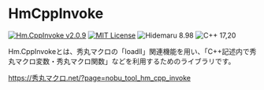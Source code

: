 # HmCppInvoke

[![Hm.CppInvoke v2.0.9](https://img.shields.io/badge/Hm.CppInvoke-v2.0.9-6479ff.svg)](https://github.com/komiyamma/hidemaru_cpp_invoke/releases)
[![MIT License](https://img.shields.io/badge/license-MIT-blue.svg?style=flat)](LICENSE)
![Hidemaru 8.98](https://img.shields.io/badge/Hidemaru-v8.73-6479ff.svg)
![C++ 17,20](https://img.shields.io/badge/C++-v17.v20-6479ff.svg?logo=Cplusplus&logoColor=white)

Hm.CppInvokeとは、秀丸マクロの「loadll」関連機能を用い、「C++記述内で秀丸マクロ変数・秀丸マクロ関数」などを利用するためのライブラリです。

https://秀丸マクロ.net/?page=nobu_tool_hm_cpp_invoke
